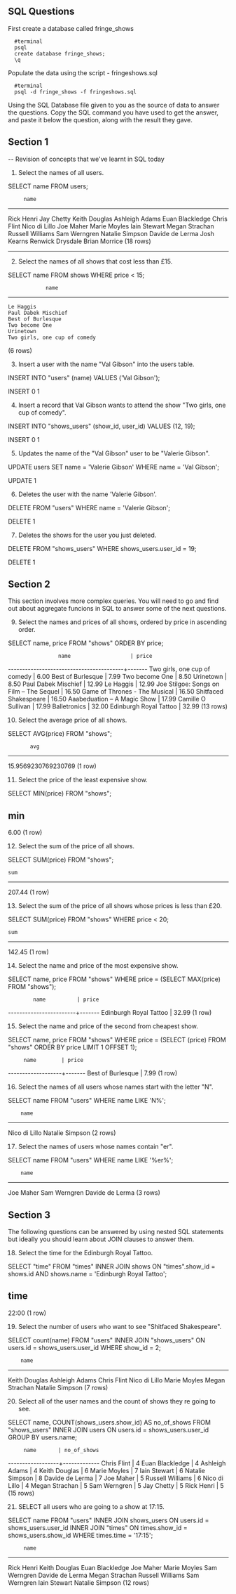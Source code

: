 ## SQL Questions

First create a database called fringe_shows
```
  #terminal
  psql
  create database fringe_shows;
  \q
```

Populate the data using the script - fringeshows.sql
```
  #terminal
  psql -d fringe_shows -f fringeshows.sql
```

Using the SQL Database file given to you as the source of data to answer the questions.  Copy the SQL command you have used to get the answer, and paste it below the question, along with the result they gave.


## Section 1

  -- Revision of concepts that we've learnt in SQL today

  1. Select the names of all users.

  SELECT name FROM users;

         name       
  ------------------
   Rick Henri
   Jay Chetty
   Keith Douglas
   Ashleigh Adams
   Euan Blackledge
   Chris Flint
   Nico di Lillo
   Joe Maher
   Marie Moyles
   Iain Stewart
   Megan Strachan
   Russell Williams
   Sam Werngren
   Natalie Simpson
   Davide de Lerma
   Josh Kearns
   Renwick Drysdale
   Brian Morrice
  (18 rows)

  ------------------------------------------------

  2. Select the names of all shows that cost less than £15.

  SELECT name FROM shows WHERE price < 15;

                name             
   ------------------------------
    Le Haggis
    Paul Dabek Mischief 
    Best of Burlesque
    Two become One
    Urinetown
    Two girls, one cup of comedy
   (6 rows)

  3. Insert a user with the name "Val Gibson" into the users table.

  INSERT INTO "users" (name) VALUES ('Val Gibson');

  INSERT 0 1

  4. Insert a record that Val Gibson wants to attend the show "Two girls, one cup of comedy".

  INSERT INTO "shows_users" (show_id, user_id) VALUES (12, 19);


  INSERT 0 1

  5. Updates the name of the "Val Gibson" user to be "Valerie Gibson".

  UPDATE users SET name = 'Valerie Gibson' WHERE name = 'Val Gibson';


  UPDATE 1

  6. Deletes the user with the name 'Valerie Gibson'.

  DELETE FROM "users" WHERE name = 'Valerie Gibson';

  DELETE 1

  7. Deletes the shows for the user you just deleted.

  DELETE FROM "shows_users" WHERE shows_users.user_id = 19;

  DELETE 1
## Section 2

  This section involves more complex queries.  You will need to go and find out about aggregate funcions in SQL to answer some of the next questions.

  9. Select the names and prices of all shows, ordered by price in ascending order.

  SELECT name, price FROM "shows" ORDER BY price;

                    name                   | price 
  -----------------------------------------+-------
   Two girls, one cup of comedy            |  6.00
   Best of Burlesque                       |  7.99
   Two become One                          |  8.50
   Urinetown                               |  8.50
   Paul Dabek Mischief                     | 12.99
   Le Haggis                               | 12.99
   Joe Stilgoe: Songs on Film – The Sequel | 16.50
   Game of Thrones - The Musical           | 16.50
   Shitfaced Shakespeare                   | 16.50
   Aaabeduation – A Magic Show             | 17.99
   Camille O Sullivan                      | 17.99
   Balletronics                            | 32.00
   Edinburgh Royal Tattoo                  | 32.99
  (13 rows)


  10. Select the average price of all shows.

  SELECT AVG(price) FROM "shows";

           avg         
  ---------------------
   15.9569230769230769
  (1 row)

  11. Select the price of the least expensive show.

  SELECT MIN(price) FROM "shows";

   min  
  ------
   6.00
  (1 row)

  12. Select the sum of the price of all shows.

  SELECT SUM(price) FROM "shows";

    sum   
  --------
   207.44
  (1 row)

  13. Select the sum of the price of all shows whose prices is less than £20.

  SELECT SUM(price) FROM "shows" WHERE price < 20;

    sum   
  --------
   142.45
  (1 row)


  14. Select the name and price of the most expensive show.

  SELECT name, price FROM "shows" WHERE price = (SELECT MAX(price) FROM "shows");

            name          | price 
  ------------------------+-------
   Edinburgh Royal Tattoo | 32.99
  (1 row)



  15. Select the name and price of the second from cheapest show.

  SELECT name, price FROM "shows" WHERE price = (SELECT (price) FROM "shows" ORDER BY price LIMIT 1 OFFSET 1);

         name        | price 
  -------------------+-------
   Best of Burlesque |  7.99
  (1 row)



  16. Select the names of all users whose names start with the letter "N".

  SELECT name FROM "users" WHERE name LIKE 'N%';

        name       
  -----------------
   Nico di Lillo
   Natalie Simpson
  (2 rows)

  17. Select the names of users whose names contain "er".

  SELECT name FROM "users" WHERE name LIKE '%er%';

        name       
  -----------------
   Joe Maher
   Sam Werngren
   Davide de Lerma
  (3 rows)

## Section 3

  The following questions can be answered by using nested SQL statements but ideally you should learn about JOIN clauses to answer them.

  18. Select the time for the Edinburgh Royal Tattoo.

  SELECT "time" FROM "times" INNER JOIN shows ON "times".show_id = shows.id AND shows.name = 'Edinburgh Royal Tattoo';

   time  
  -------
   22:00
  (1 row)

  19. Select the number of users who want to see "Shitfaced Shakespeare".
  
  SELECT count(name) FROM "users" INNER JOIN "shows_users" 
  ON users.id = shows_users.user_id WHERE show_id = 2;

        name       
  -----------------
   Keith Douglas
   Ashleigh Adams
   Chris Flint
   Nico di Lillo
   Marie Moyles
   Megan Strachan
   Natalie Simpson
  (7 rows)

  20. Select all of the
 user names and the count of shows they re going to see.

  SELECT name, COUNT(shows_users.show_id) AS no_of_shows FROM "shows_users" 
  INNER JOIN users ON users.id = shows_users.user_id 
  GROUP BY users.name;

         name       | no_of_shows 
  ------------------+-------------
   Chris Flint      |           4
   Euan Blackledge  |           4
   Ashleigh Adams   |           4
   Keith Douglas    |           6
   Marie Moyles     |           7
   Iain Stewart     |           6
   Natalie Simpson  |           8
   Davide de Lerma  |           7
   Joe Maher        |           5
   Russell Williams |           6
   Nico di Lillo    |           4
   Megan Strachan   |           5
   Sam Werngren     |           5
   Jay Chetty       |           5
   Rick Henri       |           5
  (15 rows)


  21. SELECT all users who are going to a show at 17:15.

  SELECT name FROM "users" 
  INNER JOIN shows_users ON users.id = shows_users.user_id 
  INNER JOIN "times" ON times.show_id = shows_users.show_id 
  WHERE times.time = '17:15';

         name       
  ------------------
   Rick Henri
   Keith Douglas
   Euan Blackledge
   Joe Maher
   Marie Moyles
   Sam Werngren
   Davide de Lerma
   Megan Strachan
   Russell Williams
   Sam Werngren
   Iain Stewart
   Natalie Simpson
  (12 rows)

